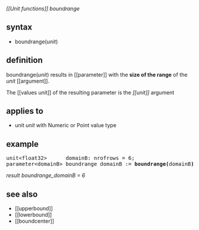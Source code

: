 *[[Unit functions]] boundrange*

## syntax

- boundrange(*unit*)

## definition

boundrange(*unit*) results in [[parameter]] with the **size of the range** of the *unit* [[argument]].

The [[values unit]] of the resulting parameter is the *[[unit]]* argument

## applies to

- unit *unit* with Numeric or Point value type

## example

<pre>
unit&lt;float32&gt;      domainB: nrofrows = 6;
parameter&lt;domainB&gt; boundrange_domainB := <B>boundrange(</B>domainB<B>)</B>;
</pre>

*result boundrange_domainB = 6*

## see also

- [[upperbound]]
- [[lowerbound]]
- [[boundcenter]]